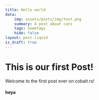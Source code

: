 ```yaml
---
title: Hello world
data:
    img: assets/posts/img/test.png
    summary: A post about cats
    tags: Sometags
    hide: false
layout: post.liquid
is_draft: true
---
```

# This is our first Post!

Welcome to the first post ever on cobalt.rs!
<h4>heya</h4>